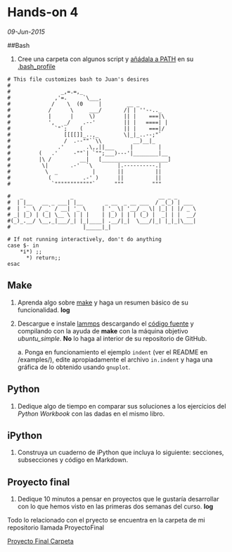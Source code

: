 # Hands-on 4
*09-Jun-2015*


##Bash

1. Cree una carpeta con algunos script y [añádala a PATH](http://askubuntu.com/questions/97897/add-bash-script-folder-to-path) en su [.bash_profile](http://natelandau.com/my-mac-osx-bash_profile/)

```
# This file customizes bash to Juan's desires
#
#                _,=.=,_
#              ,'=.     `\___,
#             /    \  (0     |        __ _
#            /      \     ___/       /| | ''--.._
#            |      |     \)         || |    ===|\
#            ',   _/    .--'         || |   ====| |
#              `"`;    (             || |    ===|/
#                 [[[[]]_..,_        \|_|_..--;"`
#                 /  .--""``\\          __)__|_
#               .'       .\,,||___     |        |
#         (   .'     -""`| `"";___)---'|________|__
#         |\ /         __|   [_____________________]
#          \|       .-'  `\        |.----------.|
#           \  _           |       ||          ||
#            (          .-' )      ||          ||
#             `""""""""""""`      """         """

#   _               _                           __ _ _      
#  | |__   __ _ ___| |__       _ __  _ __ ___  / _(_) | ___ 
#  | '_ \ / _` / __| '_ \     | '_ \| '__/ _ \| |_| | |/ _ \
# _| |_) | (_| \__ \ | | |    | |_) | | | (_) |  _| | |  __/
#(_)_.__/ \__,_|___/_| |_|____| .__/|_|  \___/|_| |_|_|\___|
#                       |_____|_|                           

# If not running interactively, don't do anything
case $- in
    *i*) ;;
      *) return;;
esac
```

## Make

1. Aprenda algo sobre [make](http://software-carpentry.org/v4/make/) y haga un resumen básico de su funcionalidad. **log**
2. Descargue e instale [lammps](http://lammps.sandia.gov/) descargando el [código fuente](http://lammps.sandia.gov/tars/lammps-stable.tar.gz) y compilando con la ayuda de **make** con la máquina objetivo *ubuntu_simple*. **No** lo haga al interior de su repositorio de GitHub.

	a. Ponga en funcionamiento el ejemplo `indent` (ver el README en /examples/), edite apropiadamente el archivo `in.indent` y haga una gráfica de lo obtenido  usando `gnuplot`.

## Python

1. Dedique algo de tiempo en comparar sus soluciones a los ejercicios del *Python Workbook* con las dadas en el mismo libro.

## iPython

1. Construya un cuaderno de iPython que incluya lo siguiente: secciones, subsecciones y código en Markdown.

## Proyecto final

1. Dedique 10 minutos a pensar en proyectos que le gustaría desarrollar con lo que hemos visto en las primeras dos semanas del curso. **log**

Todo lo relacionado con el pryecto se encuentra en la carpeta de mi repositorio llamada ProyectoFinal 

[Proyecto Final Carpeta](https://github.com/JAleAguilera/MC/tree/master/ProyectoFinal) 